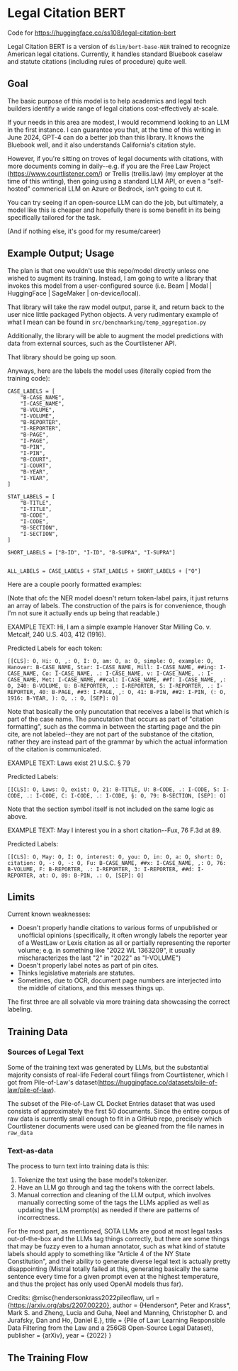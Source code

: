 # Legal Citation BERT
Code for https://huggingface.co/ss108/legal-citation-bert

Legal Citation BERT is a version of `dslim/bert-base-NER` trained to recognize
American legal citations. Currently, it handles standard Bluebook caselaw and
statute citations (including rules of procedure) quite well.

## Goal

The basic purpose of this model is to help academics and legal tech builders
identify a wide range of legal citations cost-effectively at-scale. 

If your needs in this area are modest, I would recommend looking to an LLM in
the first instance. I can guarantee you that, at the time of this writing in
June 2024, GPT-4 can do a better job than this library. It knows the Bluebook
well, and it also understands California's citation style.

However, if you're sitting on troves of legal documents with citations, with more documents coming in daily--e.g. if you are the Free Law Project
(https://www.courtlistener.com/) or Trellis (trellis.law) (my employer at the
time of this writing), then going using a standard LLM API, or even a
"self-hosted" commerical LLM on Azure or Bedrock, isn't going to cut it.

You can try seeing if an open-source LLM can do the job, but ultimately, a model like this is cheaper and hopefully there is some benefit in its being specifically
tailored for the task.

(And if nothing else, it's good for my resume/career)

## Example Output; Usage

The plan is that one wouldn't use this repo/model directly unless one wished to
augment its training. Instead, I am going to write a library that invokes this
model from a user-configured source (i.e. Beam | Modal | HuggingFace |
SageMaker | on-device/local). 

That library will take the raw model output, parse it, and return back to the
user nice little packaged Python objects. A very rudimentary example of what I
mean can be found in `src/benchmarking/temp_aggregation.py` 

Additionally, the library will be able to augment the model predictions with data from external sources, such as the Courtlistener API.

That library should be going up soon.

Anyways, here are the labels the model uses (literally copied from the training code):

```
CASE_LABELS = [
    "B-CASE_NAME",
    "I-CASE_NAME",
    "B-VOLUME",
    "I-VOLUME",
    "B-REPORTER",
    "I-REPORTER",
    "B-PAGE",
    "I-PAGE",
    "B-PIN",
    "I-PIN",
    "B-COURT",
    "I-COURT",
    "B-YEAR",
    "I-YEAR",
]

STAT_LABELS = [
    "B-TITLE",
    "I-TITLE",
    "B-CODE",
    "I-CODE",
    "B-SECTION",
    "I-SECTION",
]

SHORT_LABELS = ["B-ID", "I-ID", "B-SUPRA", "I-SUPRA"]


ALL_LABELS = CASE_LABELS + STAT_LABELS + SHORT_LABELS + ["O"]
```

Here are a couple poorly formatted examples:

(Note that ofc the NER model doesn't return token-label pairs, it just returns
an array of labels. The construction of the pairs is for convenience, though I'm
not sure it actually ends up being that readable.)

EXAMPLE TEXT: Hi, I am a simple example Hanover Star Milling Co. v. Metcalf, 240
U.S. 403, 412 (1916).

Predicted Labels for each token: 
```
[[CLS]: O, Hi: O, ,: O, I: O, am: O, a: O, simple: O, example: O, Hanover: B-CASE_NAME, Star: I-CASE_NAME, Mill: I-CASE_NAME, ##ing: I-CASE_NAME, Co: I-CASE_NAME, .: I-CASE_NAME, v: I-CASE_NAME, .: I-CASE_NAME, Met: I-CASE_NAME, ##cal: I-CASE_NAME, ##f: I-CASE_NAME, ,: O, 240: B-VOLUME, U: B-REPORTER, .: I-REPORTER, S: I-REPORTER, .: I-REPORTER, 40: B-PAGE, ##3: I-PAGE, ,: O, 41: B-PIN, ##2: I-PIN, (: O, 1916: B-YEAR, ): O, .: O, [SEP]: O]
```

Note that basically the only puncutation that receives a label is that which is
part of the case name. The puncutation that occurs as part of "citation
formatting", such as the comma in between the starting page and the pin cite,
are not labeled--they are not part of the substance of the citation, rather they are
instead part of the grammar by which the actual information of the citation is
communicated.

EXAMPLE TEXT: Laws exist 21 U.S.C. § 79

Predicted Labels:
```
[[CLS]: O, Laws: O, exist: O, 21: B-TITLE, U: B-CODE, .: I-CODE, S: I-CODE, .: I-CODE, C: I-CODE, .: I-CODE, §: O, 79: B-SECTION, [SEP]: O]
```

Note that the section symbol itself is not included on the same logic as above.

EXAMPLE TEXT: May I interest you in a short citation--Fux, 76 F.3d at 89.

Predicted Labels:
```
[[CLS]: O, May: O, I: O, interest: O, you: O, in: O, a: O, short: O, citation: O, -: O, -: O, Fu: B-CASE_NAME, ##x: I-CASE_NAME, ,: O, 76: B-VOLUME, F: B-REPORTER, .: I-REPORTER, 3: I-REPORTER, ##d: I-REPORTER, at: O, 89: B-PIN, .: O, [SEP]: O]
```

## Limits

Current known weaknesses: 

*  Doesn't properly handle citations to various forms of unpublished or
   unofficial opinions (specifically, it often wrongly labels the reporter year
   of a WestLaw or Lexis citation as all or partially representing the reporter
   volume; e.g. in something like "2022 WL 1363209", it usually mischaracterizes
   the last "2" in "2022" as "I-VOLUME")
*  Doesn't properly label notes as part of pin cites.
*  Thinks legislative materials are statutes.
*  Sometimes, due to OCR, document page numbers are interjected into the middle
   of citations, and this messes things up.

The first three are all solvable via more training data showcasing the correct labeling.


## Training Data
### Sources of Legal Text
Some of the training text was generated by LLMs, but the substantial majority
consists of real-life Federal court filings from Courtlistener, which I got from Pile-of-Law's dataset(https://huggingface.co/datasets/pile-of-law/pile-of-law). 

The subset of the Pile-of-Law CL Docket Entries dataset that was used consists
of approximately the first 50 documents. Since the entire corpus of raw data is
currently small enough to fit in a GitHub repo, precisely which Courtlistener documents were used can be gleaned from the file names in `raw_data`

### Text-as-data
The process to turn text into training data is this:
1. Tokenize the text using the base model's tokenizer.
2. Have an LLM go through and tag the tokens with the correct labels.
3. Manual correction and cleaning of the LLM output, which involves manually correcting some of the tags the LLMs applied as well as updating the LLM prompt(s) as needed if there are patterns of incorrectness. 

For the most part, as mentioned, SOTA LLMs are good at most legal tasks out-of-the-box and the LLMs tag things correctly, but there are some things that may be fuzzy even to a human annotator, such as what kind of statute labels should apply to something like "Article 4 of the NY State Constitution", and their ability to generate diverse legal text is actually pretty disappointing (Mistral totally failed at this, generating basically the same sentence every time for a given prompt even at the highest temperature, and thus the project has only used OpenAI models thus far). 


Credits:
@misc{hendersonkrass2022pileoflaw,
  url = {https://arxiv.org/abs/2207.00220},
  author = {Henderson*, Peter and Krass*, Mark S. and Zheng, Lucia and Guha, Neel and Manning, Christopher D. and Jurafsky, Dan and Ho, Daniel E.},
  title = {Pile of Law: Learning Responsible Data Filtering from the Law and a 256GB Open-Source Legal Dataset},
  publisher = {arXiv},
  year = {2022}
}

## The Training Flow



